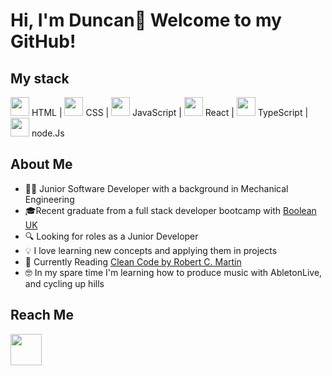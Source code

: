 
# Hi, I'm Duncan👋 Welcome to my GitHub! 

## My stack

<span>
     <img width="30" src="https://pics.freeicons.io/uploads/icons/png/8804286661557996995-512.png"/><span> HTML |</span>
</span>

<span>
     <img width="30" src="https://pics.freeicons.io/uploads/icons/png/632690741557997006-512.png"/><span> CSS |</span>
</span>

<span>
     <img width="30" src="https://pics.freeicons.io/uploads/icons/png/21088442871540553614-512.png"/><span> JavaScript |</span> 
</span>

<span>
     <img width="30" src="https://pics.freeicons.io/uploads/icons/png/20167174151551942641-512.png"/><span> React |</span>
</span>

<span>
     <img width="30" src="https://pics.freeicons.io/uploads/icons/png/14678610731551953708-512.png"/><span > TypeScript |</span>
</span>

<span>
     <img width="30" src="https://pics.freeicons.io/uploads/icons/png/8954758561551942278-512.png"/><span > node.Js</span> 
</span>

## About Me

* 🙍‍♂️ Junior Software Developer with a background in Mechanical Engineering
* 🎓Recent graduate from a full stack developer bootcamp with [Boolean UK](https://boolean.co.uk/)
* 🔍 Looking for roles as a Junior Developer
* 💡 I love learning new concepts and applying them in projects 
* 📕 Currently Reading [Clean Code by Robert C. Martin](https://www.goodreads.com/book/show/3735293-clean-code)
* 🤓 In my spare time I'm learning how to produce music with AbletonLive, and cycling up hills 

## Reach Me

<a href="https://www.linkedin.com/in/duncanmagill/">
     <img width="50" src="https://upload.wikimedia.org/wikipedia/commons/e/e9/Linkedin_icon.svg"></img>
<a/>




<!--
**duncan0801/duncan0801** is a ✨ _special_ ✨ repository because its `README.md` (this file) appears on your GitHub profile.

Here are some ideas to get you started:

- 🔭 I’m currently working on ...
- 🌱 I’m currently learning ...
- 👯 I’m looking to collaborate on ...
- 🤔 I’m looking for help with ...
- 💬 Ask me about ...
- 📫 How to reach me: ...
- 😄 Pronouns: ...
- ⚡ Fun fact: ...
-->
